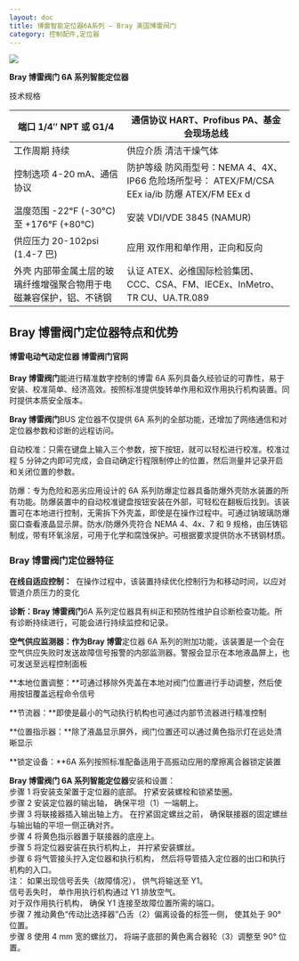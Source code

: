 ```yaml
---
layout: doc
title: 博雷智能定位器6A系列 – Bray 美国博雷阀门
category: 控制配件,定位器
---
```


![](/2022/10/download-2.png)

**Bray 博雷阀门 6A 系列智能定位器**

技术规格

| 端口 1/4″ NPT 或 G1/4                                               | 通信协议 HART、Profibus PA、基金会现场总线                                                    |
| ------------------------------------------------------------------- | --------------------------------------------------------------------------------------------- |
| 工作周期 持续                                                       | 供应介质 清洁干燥气体                                                                         |
| 控制选项 4-20 mA、通信协议                                          | 防护等级 防风雨型号：NEMA 4、4X、IP66 危险场所型号： ATEX/FM/CSA EEx ia/ib 防爆 ATEX/FM EEx d |
| 温度范围 \-22°F (-30°C) 至 +176°F (+80°C)                           | 安装 VDI/VDE 3845 (NAMUR)                                                                     |
| 供应压力 20-102psi (1.4-7 巴)                                       | 应用 双作用和单作用，正向和反向                                                               |
| 外壳 内部带金属土层的玻璃纤维增强聚合物用于电磁兼容保护，铝、不锈钢 | 认证 ATEX、必维国际检验集团、​​​​​​​CCC、CSA、FM、IECEx、InMetro、TR CU、UA.TR.089            |

## **Bray 博雷阀门**定位器特点和优势

#### 博雷电动气动定位器 博雷阀门官网

**Bray 博雷阀门**能进行精准数字控制的博雷 6A 系列具备久经验证的可靠性，易于安装、校准简单、经济高效。按照标准提供旋转单作用和双作用执行机构装置。同时提供本质安全版本。

**Bray 博雷阀门**BUS 定位器不仅提供 6A 系列的全部功能，还增加了网络通信和对定位器参数和诊断的远程访问。

自动校准：只需在键盘上输入三个参数，按下按钮，就可以轻松进行校准。校准过程 5 分钟之内即可完成，会自动确定行程限制停止的位置，然后测量并记录开启和关闭位置的参数。

防爆：专为危险和恶劣应用设计的 6A 系列防爆定位器具备防爆外壳防水装置的所有功能。防爆装置中的自动校准键盘按钮安装在外部，可轻松在翻板后找到。该装置可在本地进行控制，无需拆下外壳盖，即使是在操作过程中。可通过钠玻璃防爆窗口查看液晶显示屏。防水/防爆外壳符合 NEMA 4、4x、7 和 9 规格，由压铸铝制成，带有环氧涂层，可用于化学和腐蚀保护。可根据要求提供防水不锈钢材质。

### **Bray 博雷阀门**定位器特征

**在线自适应控制：**  在操作过程中，该装置持续优化控制行为和移动时间，以应对管道介质压力的变化

**诊断：Bray 博雷阀门**6A 系列定位器具有纠正和预防性维护自诊断检查功能。所有诊断持续进行，可能会进行持续监控和记录。

**空气供应监测器：**作为**Bray 博雷**定位器 6A 系列的附加功能，该装置是一个会在空气供应失败时发送故障信号报警的内部监测器。警报会显示在本地液晶屏上，也可发送至远程控制面板

**本地位置调整：**可通过移除外壳盖在本地对阀门位置进行手动调整，然后使用按钮覆盖远程命令信号

**节流器：**即使是最小的气动执行机构也可通过内部节流器进行精准控制

**位置指示器：**除了液晶显示屏外，阀门位置还可以通过黄色指示灯在远处清晰显示

**锁定设备：**6A 系列按照标准配备适用于高振动应用的摩擦离合器锁定装置

**Bray 博雷阀门 6A 系列智能定位器**安装和设置：  
步骤 1 将安装支架置于定位器的底部。 拧紧安装螺栓和锁紧垫圈。  
步骤 2 安装定位器的输出轴， 确保平坦（1）一端朝上。  
步骤 3 将联接器插入输出轴上方。 在拧紧固定螺丝之前， 确保联接器的固定螺丝与输出轴的平坦一侧正确对齐。  
步骤 4 将黄色指示器置于联接器的底座上。  
步骤 5 将定位器安装在执行机构上， 并拧紧安装螺丝。  
步骤 6 将气管接头拧入定位器和执行机构， 然后将导管插入定位器的出口和执行机构的入口。  
注： 如果出现信号丢失（故障情况）， 供气将输送至 Y1。  
信号丢失时， 单作用执行机构通过 Y1 排放空气。  
对于双作用执行机构， 确保 Y1 连接至故障位置所需的端口。  
步骤 7 推动黄色“传动比选择器”凸舌（2）偏离设备的标签一侧， 使其处于 90° 位置。  
步骤 8 使用 4 mm 宽的螺丝刀， 将端子底部的黄色离合器轮（3）调整至 90° 位置。
